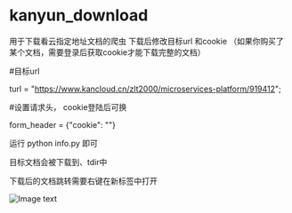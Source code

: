 # kanyun_download
用于下载看云指定地址文档的爬虫
下载后修改目标url 和cookie （如果你购买了某个文档，需要登录后获取cookie才能下载完整的文档）

#目标url

turl = "https://www.kancloud.cn/zlt2000/microservices-platform/919412";

#设置请求头， cookie登陆后可换

form_header = {"cookie": ""}

运行 python info.py 即可

目标文档会被下载到、tdir中

下载后的文档跳转需要右键在新标签中打开

![Image text](https://github.com/sharkme/kanyun_download/img.png)